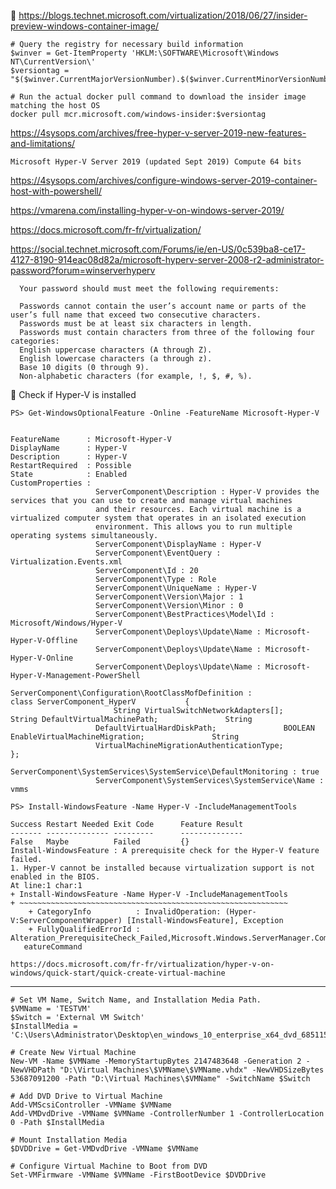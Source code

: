 



:pushpin: https://blogs.technet.microsoft.com/virtualization/2018/06/27/insider-preview-windows-container-image/

    # Query the registry for necessary build information
    $winver = Get-ItemProperty 'HKLM:\SOFTWARE\Microsoft\Windows NT\CurrentVersion\'
    $versiontag = "$($winver.CurrentMajorVersionNumber).$($winver.CurrentMinorVersionNumber).$($winver.CurrentBuildNumber).$($winver.UBR)"

    # Run the actual docker pull command to download the insider image matching the host OS
    docker pull mcr.microsoft.com/windows-insider:$versiontag


https://4sysops.com/archives/free-hyper-v-server-2019-new-features-and-limitations/

```
Microsoft Hyper-V Server 2019 (updated Sept 2019) Compute 64 bits
```
https://4sysops.com/archives/configure-windows-server-2019-container-host-with-powershell/

https://vmarena.com/installing-hyper-v-on-windows-server-2019/







https://docs.microsoft.com/fr-fr/virtualization/


https://social.technet.microsoft.com/Forums/ie/en-US/0c539ba8-ce17-4127-8190-914eac08d82a/microsoft-hyperv-server-2008-r2-administrator-password?forum=winserverhyperv

```
  Your password should must meet the following requirements:

  Passwords cannot contain the user’s account name or parts of the user’s full name that exceed two consecutive characters.
  Passwords must be at least six characters in length.
  Passwords must contain characters from three of the following four categories:
  English uppercase characters (A through Z).
  English lowercase characters (a through z).
  Base 10 digits (0 through 9).
  Non-alphabetic characters (for example, !, $, #, %).
```

:pushpin: Check if Hyper-V is installed

```
PS> Get-WindowsOptionalFeature -Online -FeatureName Microsoft-Hyper-V


FeatureName      : Microsoft-Hyper-V
DisplayName      : Hyper-V
Description      : Hyper-V
RestartRequired  : Possible
State            : Enabled
CustomProperties :
                   ServerComponent\Description : Hyper-V provides the services that you can use to create and manage virtual machines
                   and their resources. Each virtual machine is a virtualized computer system that operates in an isolated execution
                   environment. This allows you to run multiple operating systems simultaneously.
                   ServerComponent\DisplayName : Hyper-V
                   ServerComponent\EventQuery : Virtualization.Events.xml
                   ServerComponent\Id : 20
                   ServerComponent\Type : Role
                   ServerComponent\UniqueName : Hyper-V
                   ServerComponent\Version\Major : 1
                   ServerComponent\Version\Minor : 0
                   ServerComponent\BestPractices\Model\Id : Microsoft/Windows/Hyper-V
                   ServerComponent\Deploys\Update\Name : Microsoft-Hyper-V-Offline
                   ServerComponent\Deploys\Update\Name : Microsoft-Hyper-V-Online
                   ServerComponent\Deploys\Update\Name : Microsoft-Hyper-V-Management-PowerShell
                   ServerComponent\Configuration\RootClassMofDefinition :            class ServerComponent_HyperV           {
                       String VirtualSwitchNetworkAdapters[];               String DefaultVirtualMachinePath;               String
                   DefaultVirtualHardDiskPath;               BOOLEAN EnableVirtualMachineMigration;               String
                   VirtualMachineMigrationAuthenticationType;           };
                   ServerComponent\SystemServices\SystemService\DefaultMonitoring : true
                   ServerComponent\SystemServices\SystemService\Name : vmms
```


```
PS> Install-WindowsFeature -Name Hyper-V -IncludeManagementTools

Success Restart Needed Exit Code      Feature Result
------- -------------- ---------      --------------
False   Maybe          Failed         {}
Install-WindowsFeature : A prerequisite check for the Hyper-V feature failed.
1. Hyper-V cannot be installed because virtualization support is not enabled in the BIOS.
At line:1 char:1
+ Install-WindowsFeature -Name Hyper-V -IncludeManagementTools
+ ~~~~~~~~~~~~~~~~~~~~~~~~~~~~~~~~~~~~~~~~~~~~~~~~~~~~~~~~~~~~
    + CategoryInfo          : InvalidOperation: (Hyper-V:ServerComponentWrapper) [Install-WindowsFeature], Exception
    + FullyQualifiedErrorId : Alteration_PrerequisiteCheck_Failed,Microsoft.Windows.ServerManager.Commands.AddWindowsF
   eatureCommand

https://docs.microsoft.com/fr-fr/virtualization/hyper-v-on-windows/quick-start/quick-create-virtual-machine
```

----------------------


```
# Set VM Name, Switch Name, and Installation Media Path.
$VMName = 'TESTVM'
$Switch = 'External VM Switch'
$InstallMedia = 'C:\Users\Administrator\Desktop\en_windows_10_enterprise_x64_dvd_6851151.iso'
```

```
# Create New Virtual Machine
New-VM -Name $VMName -MemoryStartupBytes 2147483648 -Generation 2 -NewVHDPath "D:\Virtual Machines\$VMName\$VMName.vhdx" -NewVHDSizeBytes 53687091200 -Path "D:\Virtual Machines\$VMName" -SwitchName $Switch
```

```
# Add DVD Drive to Virtual Machine
Add-VMScsiController -VMName $VMName
Add-VMDvdDrive -VMName $VMName -ControllerNumber 1 -ControllerLocation 0 -Path $InstallMedia
```

```
# Mount Installation Media
$DVDDrive = Get-VMDvdDrive -VMName $VMName
```

```
# Configure Virtual Machine to Boot from DVD
Set-VMFirmware -VMName $VMName -FirstBootDevice $DVDDrive
```
